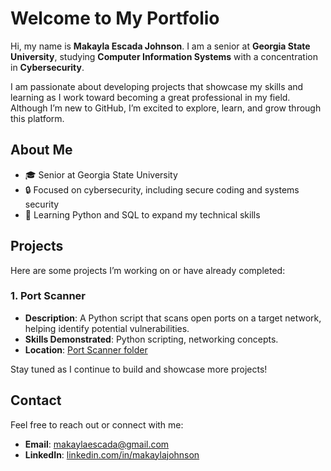 
# Welcome to My Portfolio

Hi, my name is **Makayla Escada Johnson**. I am a senior at **Georgia State University**, studying **Computer Information Systems** with a concentration in **Cybersecurity**. 

I am passionate about developing projects that showcase my skills and learning as I work toward becoming a great professional in my field. Although I’m new to GitHub, I’m excited to explore, learn, and grow through this platform.

## About Me
- 🎓 Senior at Georgia State University
- 🔒 Focused on cybersecurity, including secure coding and systems security
- 🌟 Learning Python and SQL to expand my technical skills

## Projects
Here are some projects I’m working on or have already completed:

### 1. Port Scanner
- **Description**: A Python script that scans open ports on a target network, helping identify potential vulnerabilities.
- **Skills Demonstrated**: Python scripting, networking concepts.
- **Location**: [Port Scanner folder](./Port%20Scanner)

Stay tuned as I continue to build and showcase more projects!


## Contact
Feel free to reach out or connect with me:
- **Email**: [makaylaescada@gmail.com](mailto:makaylaescada@gmail.com)
- **LinkedIn**: [linkedin.com/in/makaylajohnson](https://linkedin.com/in/makaylajohnson)
